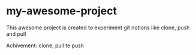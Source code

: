 # my-awesome-project
This awesome project is created to experiment git notions like clone, push and pull

Achivement: clone, pull te push
